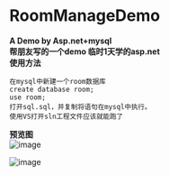 # RoomManageDemo
**A Demo by Asp.net+mysql**  
**帮朋友写的一个demo 临时1天学的asp.net**  
**使用方法** 
```
在mysql中新建一个room数据库  
create database room;  
use room;  
打开sql.sql，并复制将语句在mysql中执行。  
使用VS打开sln工程文件应该就能跑了  
```
**预览图**  
![image](https://github.com/516134941/RoomManageDemo/edit/master/1.jpg)  

![image](https://github.com/516134941/RoomManageDemo/edit/master/2.png)  
